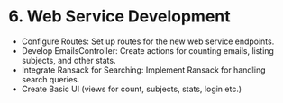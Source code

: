 # 6. Web Service Development

- Configure Routes: Set up routes for the new web service endpoints.
- Develop EmailsController: Create actions for counting emails, listing subjects, and other stats.
- Integrate Ransack for Searching: Implement Ransack for handling search queries.
- Create Basic UI (views for count, subjects, stats, login etc.)